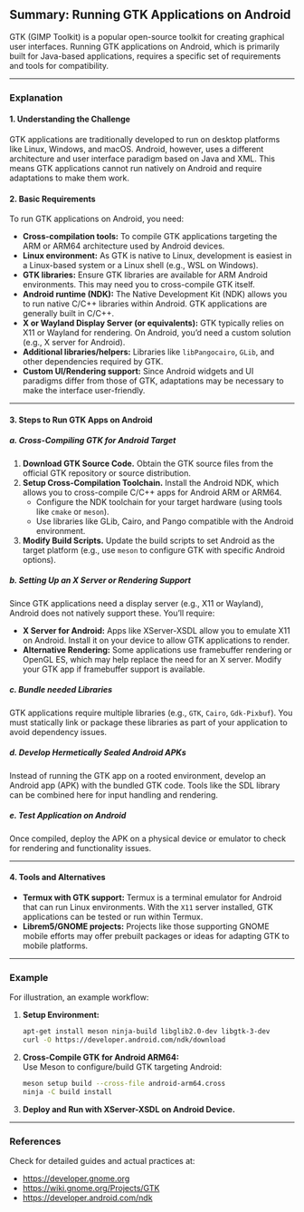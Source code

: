## Summary: Running GTK Applications on Android  
GTK (GIMP Toolkit) is a popular open-source toolkit for creating graphical user interfaces. Running GTK applications on Android, which is primarily built for Java-based applications, requires a specific set of requirements and tools for compatibility.  

---  
### Explanation  

#### 1. **Understanding the Challenge**  
GTK applications are traditionally developed to run on desktop platforms like Linux, Windows, and macOS. Android, however, uses a different architecture and user interface paradigm based on Java and XML. This means GTK applications cannot run natively on Android and require adaptations to make them work.

#### 2. **Basic Requirements**  
To run GTK applications on Android, you need:  
- **Cross-compilation tools:** To compile GTK applications targeting the ARM or ARM64 architecture used by Android devices.  
- **Linux environment:** As GTK is native to Linux, development is easiest in a Linux-based system or a Linux shell (e.g., WSL on Windows).  
- **GTK libraries:** Ensure GTK libraries are available for ARM Android environments. This may need you to cross-compile GTK itself.  
- **Android runtime (NDK):** The Native Development Kit (NDK) allows you to run native C/C++ libraries within Android. GTK applications are generally built in C/C++.  
- **X or Wayland Display Server (or equivalents):** GTK typically relies on X11 or Wayland for rendering. On Android, you’d need a custom solution (e.g., X server for Android).  
- **Additional libraries/helpers:** Libraries like `libPangocairo`, `GLib`, and other dependencies required by GTK.  
- **Custom UI/Rendering support:** Since Android widgets and UI paradigms differ from those of GTK, adaptations may be necessary to make the interface user-friendly.  

---  
#### 3. **Steps to Run GTK Apps on Android**  

##### a. **Cross-Compiling GTK for Android Target**  
1. **Download GTK Source Code.** Obtain the GTK source files from the official GTK repository or source distribution.  
2. **Setup Cross-Compilation Toolchain.** Install the Android NDK, which allows you to cross-compile C/C++ apps for Android ARM or ARM64.  
   - Configure the NDK toolchain for your target hardware (using tools like `cmake` or `meson`).  
   - Use libraries like GLib, Cairo, and Pango compatible with the Android environment.  
3. **Modify Build Scripts.** Update the build scripts to set Android as the target platform (e.g., use `meson` to configure GTK with specific Android options).  

##### b. **Setting Up an X Server or Rendering Support**  
Since GTK applications need a display server (e.g., X11 or Wayland), Android does not natively support these. You’ll require:  
- **X Server for Android:** Apps like XServer-XSDL allow you to emulate X11 on Android. Install it on your device to allow GTK applications to render.  
- **Alternative Rendering:** Some applications use framebuffer rendering or OpenGL ES, which may help replace the need for an X server. Modify your GTK app if framebuffer support is available.  

##### c. **Bundle needed Libraries**  
GTK applications require multiple libraries (e.g., `GTK`, `Cairo`, `Gdk-Pixbuf`). You must statically link or package these libraries as part of your application to avoid dependency issues.  

##### d. **Develop Hermetically Sealed Android APKs**  
Instead of running the GTK app on a rooted environment, develop an Android app (APK) with the bundled GTK code. Tools like the SDL library can be combined here for input handling and rendering.  

##### e. **Test Application on Android**  
Once compiled, deploy the APK on a physical device or emulator to check for rendering and functionality issues.  

---  
#### 4. **Tools and Alternatives**  
- **Termux with GTK support:** Termux is a terminal emulator for Android that can run Linux environments. With the `X11` server installed, GTK applications can be tested or run within Termux.  
- **Librem5/GNOME projects:** Projects like those supporting GNOME mobile efforts may offer prebuilt packages or ideas for adapting GTK to mobile platforms.  

---  
### Example  
For illustration, an example workflow:  
1. **Setup Environment:**  
   ```bash  
   apt-get install meson ninja-build libglib2.0-dev libgtk-3-dev  
   curl -O https://developer.android.com/ndk/download  
   ```  
2. **Cross-Compile GTK for Android ARM64:**  
   Use Meson to configure/build GTK targeting Android:  
   ```bash  
   meson setup build --cross-file android-arm64.cross  
   ninja -C build install  
   ```  
3. **Deploy and Run with XServer-XSDL on Android Device.**  

---  
### References  
Check for detailed guides and actual practices at:  
- https://developer.gnome.org  
- https://wiki.gnome.org/Projects/GTK  
- https://developer.android.com/ndk  
